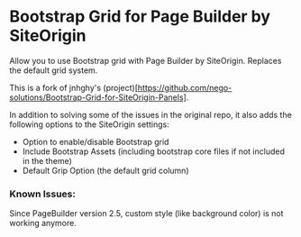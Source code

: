 # Bootstrap Grid for Page Builder by SiteOrigin

Allow you to use Bootstrap grid with Page Builder by SiteOrigin. Replaces the default grid system.

This is a fork of jnhghy's (project)[https://github.com/nego-solutions/Bootstrap-Grid-for-SiteOrigin-Panels].

In addition to solving some of the issues in the original repo, it also adds the following options to the SiteOrigin settings:
- Option to enable/disable Bootstrap grid
- Include Bootstrap Assets (including bootstrap core files if not included in the theme)
- Default Grip Option (the default grid column)

### Known Issues:
Since PageBuilder version 2.5, custom style (like background color) is not working anymore.
